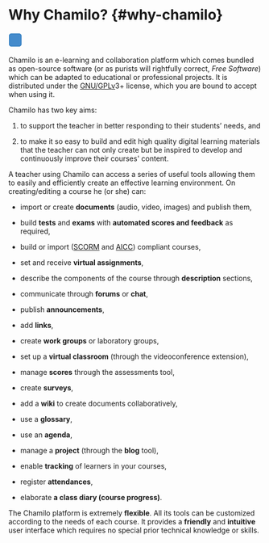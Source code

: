 # Why Chamilo? {#why-chamilo}

![](../assets/images21.png)

Chamilo is an e-learning and collaboration platform which comes bundled as open-source software (or as purists will rightfully correct, _Free Software_) which can be adapted to educational or professional projects. It is distributed under the [GNU/](http://fr.wikipedia.org/wiki/Licence_publique_générale_GNU)[GPL](http://fr.wikipedia.org/wiki/Licence_publique_générale_GNU)[v](http://fr.wikipedia.org/wiki/Licence_publique_générale_GNU)3+ license, which you are bound to accept when using it.

Chamilo has two key aims:

1.  to support the teacher in better responding to their students’ needs, and

2.  to make it so easy to build and edit high quality digital learning materials that the teacher can not only create but be inspired to develop and continuously improve their courses&#039; content.

A teacher using Chamilo can access a series of useful tools allowing them to easily and efficiently create an effective learning environment. On creating/editing a course he (or she) can:

*   import or create **documents** (audio, video, images) and publish them,

*   build **tests** and **exams** with **automated scores and feedback** as required,

*   build or import ([SCORM](http://fr.wikipedia.org/wiki/Sharable_Content_Object_Reference_Model) and [AICC](http://fr.wikipedia.org/wiki/Aviation_Industry_CBT_Committee)) compliant courses,

*   set and receive **virtual assignments**,

*   describe the components of the course through **description** sections,

*   communicate through **forums** or **chat**,

*   publish **announcements**,

*   add **links**,

*   create **work groups** or laboratory groups,

*   set up a **virtual classroom** (through the videoconference extension),

*   manage **scores** through the assessments tool,

*   create **surveys**,

*   add a **wiki** to create documents collaboratively,

*   use a **glossary**,

*   use an **agenda**,

*   manage a **project** (through the **blog** tool),

*   enable **tracking** of learners in your courses,

*   register **attendances**,

*   elaborate **a class diary (course progress)**.

The Chamilo platform is extremely **flexible**. All its tools can be customized according to the needs of each course. It provides a **friendly** and **intuitive** user interface which requires no special prior technical knowledge or skills.